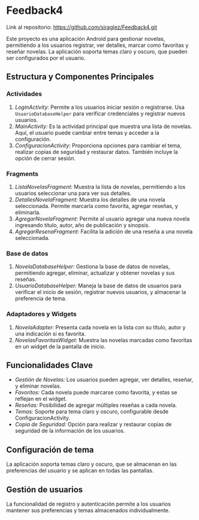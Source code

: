 # Feedback4
 
Link al repositorio: https://github.com/siraglez/Feedback4.git

Este proyecto es una aplicación Android para gestionar novelas, permitiendo a los usuarios registrar, ver detalles, marcar como favoritas y reseñar novelas. La aplicación soporta temas claro y oscuro, que pueden ser configurados por el usuario.

## Estructura y Componentes Principales
### Actividades
1. *LoginActivity:* Permite a los usuarios iniciar sesión o registrarse. Usa `UsuarioDatabaseHelper` para verificar credenciales y registrar nuevos usuarios.
2. *MainActivity:* Es la actividad principal que muestra una lista de novelas. Aquí, el usuario puede cambiar entre temas y acceder a la configuración.
3. *ConfiguracionActivity:* Proporciona opciones para cambiar el tema, realizar copias de seguridad y restaurar datos. También incluye la opción de cerrar sesión.

### Fragments
1. *ListaNovelasFragment:* Muestra la lista de novelas, permitiendo a los usuarios seleccionar una para ver sus detalles.
2. *DetallesNovelaFragment:* Muestra los detalles de una novela seleccionada. Permite marcarla como favorita, agregar reseñas, y eliminarla.
3. *AgregarNovelaFragment:* Permite al usuario agregar una nueva novela ingresando título, autor, año de publicación y sinopsis.
4. *AgregarResenaFragment:* Facilita la adición de una reseña a una novela seleccionada.

### Base de datos
1. *NovelaDatabaseHelper:* Gestiona la base de datos de novelas, permitiendo agregar, eliminar, actualizar y obtener novelas y sus reseñas.
2. *UsuarioDatabaseHelper:* Maneja la base de datos de usuarios para verificar el inicio de sesión, registrar nuevos usuarios, y almacenar la preferencia de tema.

### Adaptadores y Widgets
1. *NovelaAdapter:* Presenta cada novela en la lista con su título, autor y una indicación si es favorita.
2. *NovelasFavoritasWidget:* Muestra las novelas marcadas como favoritas en un widget de la pantalla de inicio.

## Funcionalidades Clave
- *Gestión de Novelas:* Los usuarios pueden agregar, ver detalles, reseñar, y eliminar novelas.
- *Favoritos:* Cada novela puede marcarse como favorita, y estas se reflejan en el widget.
- *Reseñas:* Posibilidad de agregar múltiples reseñas a cada novela.
- *Temas:* Soporte para tema claro y oscuro, configurable desde ConfiguracionActivity.
- *Copia de Seguridad:* Opción para realizar y restaurar copias de seguridad de la información de los usuarios.

## Configuración de tema
La aplicación soporta temas claro y oscuro, que se almacenan en las preferencias del usuario y se aplican en todas las pantallas.

## Gestión de usuarios
La funcionalidad de registro y autenticación permite a los usuarios mantener sus preferencias y temas almacenados individualmente.
